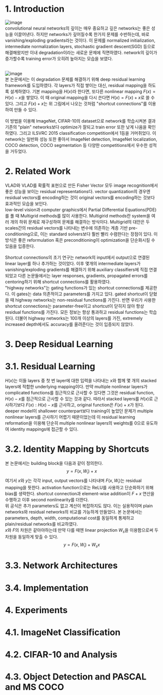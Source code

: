 # 1. Introduction
![image](https://user-images.githubusercontent.com/110075956/222880416-b0e49ab5-ce42-4dbb-8b69-ffb291935ff1.png)<br>
convolutional neural networks의 깊이는 매우 중요하고 깊은 networks는 좋은 성능을 이끌어낸다. 하지만 networks가 깊어질수록 한가지 문제를 수반하는데, 바로 vanishing/exploding gradients라는 것이다. 이 문제를 normalized initialization, intermediate normalization layers, stochastic gradient descent(SGD) 등으로 해결해왔지만 이내 degradation이라는 새로운 문제에 직면하였다. network의 깊이가 증가할수록 training error가 오히려 높아지는 모습을 보였다.<br><br>

![image](https://user-images.githubusercontent.com/110075956/222884756-15a484ff-3ef9-4575-8c91-60a5ed7ec8b1.png)<br>
본 논문에서는 이 degradation 문제를 해결하기 위해 deep residual learning framework를 도입하였다. 각 layers가 직접 쌓이는 대신, residual mapping을 하도록 설계하였다. 기본 mapping을 $H(x)$라 한다면, 또다른 nonlinear mapping $F(x) = H(x) - x$을 쌓았다. 이 때 original mapping을 다시 쓴다면 $H(x) = F(x) + x$로 쓸 수 있다. 그리고 $F(x) + x$는 위 그림에서 나오는 것처럼 "shortcut connections"를 이용하여 만들 수 있다.<br><br>
이 방법을 이용해 ImageNet, CIFAR-10의 dataset으로 network를 학습시켜본 결과 기존의 "plain" networks보다 optimize가 잘되고 train error 또한 낮게 나옴을 확인하였다. 그리고 ILSVRC 2015 classification competition에서 1등을 거머쥐었다. 이 network는 일반화 성능 또한 좋아서 ImageNet detection, ImageNet localization, COCO detection, COCO segmentation 등 다양한 competitions에서 우수한 성적을 거두었다.

# 2. Related Work

VLAD와 VLAD를 확률적 표현으로 만든 Fisher Vector 모두 image recognition에서 좋은 성능을 보이는 residual representations다. vector quantization의 경우엔 residual vectors를 encoding하는 것이 original vectors를 encoding하는 것보다 효과적인 모습을 보인다. <br>
low-level vision과 computer graphics에서 Partial Differential Equations(PDE)를 풀 때 Multigrid methods를 많이 사용한다. Multigirid methods란 system을 여러 개의 하위 문제로 재구성하여 문제를 해결하는 방식이다. Multigrid의 대안은 두 scales간의 residual vectors를 나타내는 변수에 의존하는 계층 기반 pre-conditioning으로, 이는 standard solvers보다 훨씬 빨리 수렴한다는 장점이 있다. 이 방식은 좋은 reformulation 혹은 preconditioning이 optimization을 단순화시킬 수 있음을 입증한다.<br><br>
Shortcut connections의 초기 연구는 network의 input에서 output으로 연결된 linear layer를 하나 추가하는 것이었다. 이후 몇개의 intermediate layers가 vanishing/exploding gradients를 해결하기 위해 auxiliary classifiers에 직접 연결되었고 다른 논문들에서는 layer responses, gradients, propagated errors를 centoring하기 위해 shortcut connections를 활용하였다. <br>
"highway networks"는 gating functions가 있는 shortcut connections를 제공한다. 이 gates는 data 의존적이고 parameters를 가지고 있다. gated shortcut이 닫혔을 때 highway networks는 non-residual functions를 가진다. 반면 우리가 사용한 shortcut connections는 parameter-free이고 shortcut이 닫히지 않아 항상 residual functions를 가진다. 모든 정보는 항상 통과하고 residual functions는 학습된다. 더불어 highway networks는 100개 이상의 layers를 가진, extremely increased depth에서도 accuracy를 올려준다는 것이 입증되지 않았다.

# 3. Deep Residual Learning

# 3.1. Residual Learning

$H(x)$는 이들 layers 중 첫 번 layer에 대한 입력을 나타내는 x와 함께 몇 개의 stacked layers에 적합한 underlying mapping이다. 만약 multiple nonlinear layers가 complicated functions를 점근적으로 근사할 수 있다면 그것은 residual function, $H(x) - x$를 점근적으로 근사할 수 있는 것과 같다. 따라서 stacked layers를 $H(x)$로 근사하기보다 $F(x): H(x) - x$를 근사하고, original function은 $F(x) + x$가 된다. deeper model이 shallower counterpart보다 training이 높았던 문제가 multiple nonlinear layers를 근사하기 어렵기 때문이었는데 이 residual learning reformation을 이용해 단순히 multiple nonlinear layers의 weights를 0으로 유도하여 identity mappings에 접근할 수 있다.

# 3.2. Identity Mapping by Shortcuts

본 논문에서는 building block을 다음과 같이 정의한다.
$$y = F(x, {W_i}) + x$$
여기서 $x$와 $y$는 각각 input, output vectors를 나타내며 $F(x, {W_i})$는 residual mapping을 뜻한다. activation function으로는 ReLU를 사용하고 단순화하기 위해 bias를 생략한다. shortcut connection과 element-wise addition이 $F + x$ 연산을 수행하고 이후 second nonlinearity를 더한다.<br>
위 공식은 추가 parameters도 없고 계산이 복잡하지도 않다. 이는 실용적이며 plain networks와 residual networks의 비교를 가능하게 만들었다. 본 논문에서는 parameters, depth, width, computational cost를 동일하게 통제하고 plain/residual networks를 비교하였다. <br>
$x$와 $F$의 차원은 같아야하는데 만약 다를 때엔 linear projection $W_s$을 이용함으로써 두 차원을 동일하게 맞출 수 있다.
$$y = F(x, {W_i}) + W_sx$$

# 3.3. Network Architectures

# 3.4. Implementation

# 4. Experiments

# 4.1. ImageNet Classification

# 4.2. CIFAR-10 and Analysis

# 4.3. Object Detection and PASCAL and MS COCO
